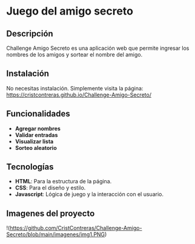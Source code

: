 <h1>Juego del amigo secreto</h1>

## Descripción


Challenge Amigo Secreto es una aplicación web que permite ingresar los nombres de los amigos y sortear el nombre del amigo.

## Instalación

No necesitas instalación. Simplemente visita la página: https://cristcontreras.github.io/Challenge-Amigo-Secreto/

## Funcionalidades

- **Agregar nombres**
- **Validar entradas**
- **Visualizar lista**
- **Sorteo aleatorio**

## Tecnologías

- **HTML**: Para la estructura de la página.
- **CSS**: Para el diseño y estilo.
- **Javascript**: Lógica de juego y la interacción con el usuario.

## Imagenes del proyecto

!(https://github.com/CristContreras/Challenge-Amigo-Secreto/blob/main/imagenes/img1.PNG)
